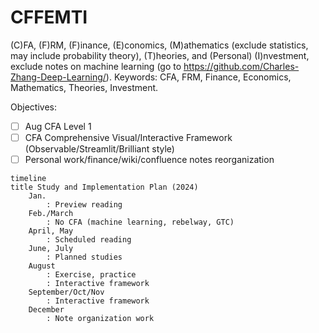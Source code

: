 # CFFEMTI

(C)FA, (F)RM, (F)inance, (E)conomics, (M)athematics (exclude statistics, may include probability theory), (T)heories, and (Personal) (I)nvestment, exclude notes on machine learning (go to https://github.com/Charles-Zhang-Deep-Learning/). Keywords: CFA, FRM, Finance, Economics, Mathematics, Theories, Investment.

Objectives:

- [ ] Aug CFA Level 1
- [ ] CFA Comprehensive Visual/Interactive Framework (Observable/Streamlit/Brilliant style)
- [ ] Personal work/finance/wiki/confluence notes reorganization

```mermaid
timeline
title Study and Implementation Plan (2024)
    Jan. 
        : Preview reading
    Feb./March
        : No CFA (machine learning, rebelway, GTC)
    April, May
        : Scheduled reading
    June, July
        : Planned studies
    August
        : Exercise, practice
        : Interactive framework
    September/Oct/Nov
        : Interactive framework
    December
        : Note organization work
```